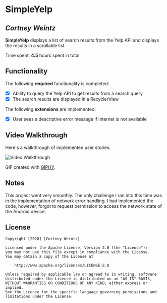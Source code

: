 # SimpleYelp

## *Cortney Weintz*

**SimpleYelp** displays a list of search results from the Yelp API and displays the results in a scrollable list.

Time spent: **4.5** hours spent in total

## Functionality

The following **required** functionality is completed:

* [X] Ability to query the Yelp API to get results from a search query
* [X] The search results are displayed in a RecyclerView

The following **extensions** are implemented:

* [X] User sees a descriptive error message if internet is not available

## Video Walkthrough

Here's a walkthrough of implemented user stories:

<img src='https://media.giphy.com/media/ePvrcCfXBYIIe9VgEk/giphy.gif' title='Video Walkthrough' width='' alt='Video Walkthrough' />

GIF created with [GIPHY](https://giphy.com/).

## Notes

This project went very smoothly. The only challenge I ran into this time was in the implementation of network error handling. I had implemented the code, however, forgot to request permission to access the network state of the Android device.

## License

    Copyright [2020] [Cortney Weintz]

    Licensed under the Apache License, Version 2.0 (the "License");
    you may not use this file except in compliance with the License.
    You may obtain a copy of the License at

        http://www.apache.org/licenses/LICENSE-2.0

    Unless required by applicable law or agreed to in writing, software
    distributed under the License is distributed on an "AS IS" BASIS,
    WITHOUT WARRANTIES OR CONDITIONS OF ANY KIND, either express or implied.
    See the License for the specific language governing permissions and
    limitations under the License.
